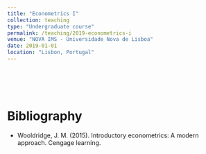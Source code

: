 ```yaml
---
title: "Econometrics I"
collection: teaching
type: "Undergraduate course"
permalink: /teaching/2019-econometrics-i
venue: "NOVA IMS - Universidade Nova de Lisboa"
date: 2019-01-01
location: "Lisbon, Portugal"
---
```

<br/><br/>
Bibliography
======
* Wooldridge, J. M. (2015). Introductory econometrics: A modern approach. Cengage learning.

